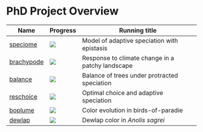 # PhD Project Overview

| Name | Progress | Running title |
|--|--|--|
| [speciome](https://github.com/rscherrer/speciome) | ![](https://geps.dev/progress/100) | Model of adaptive speciation with epistasis |
| [brachypode](https://github.com/rscherrer/brachypode) | ![](https://geps.dev/progress/70) | Response to climate change in a patchy landscape |
| [balance](https://github.com/rscherrer/balance) | ![](https://geps.dev/progress/95) | Balance of trees under protracted speciation |
| [reschoice](https://github.com/rscherrer/reschoice) | ![](https://geps.dev/progress/80) | Optimal choice and adaptive speciation |
| [boplume](https://github.com/rscherrer/boplume) | ![](https://geps.dev/progress/100) | Color evolution in birds-of-paradie |
| [dewlap](https://github.com/rscherrer/dewlap) | ![](https://geps.dev/progress/100) | Dewlap color in _Anolis sagrei_ |
